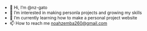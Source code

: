 - 👋 Hi, I’m @nz-gato
- 👀 I’m interested in making personla projects and growing my skills
- 🌱 I’m currently learning how to make a personal project website
- 📫 How to reach me noahzemba260@gmail.com

<!---
nz-gato/nz-gato is a ✨ special ✨ repository because its `README.md` (this file) appears on your GitHub profile.
You can click the Preview link to take a look at your changes.
--->
